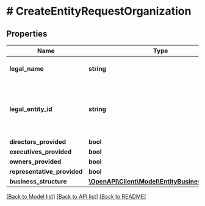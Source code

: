 # # CreateEntityRequestOrganization

## Properties

Name | Type | Description | Notes
------------ | ------------- | ------------- | -------------
**legal_name** | **string** | A legal name of an organization |
**legal_entity_id** | **string** | A code which identifies uniquely a party of a transaction worldwide | [optional]
**directors_provided** | **bool** |  | [optional]
**executives_provided** | **bool** |  | [optional]
**owners_provided** | **bool** |  | [optional]
**representative_provided** | **bool** |  | [optional]
**business_structure** | [**\OpenAPI\Client\Model\EntityBusinessStructure**](EntityBusinessStructure.md) |  | [optional]

[[Back to Model list]](../../README.md#models) [[Back to API list]](../../README.md#endpoints) [[Back to README]](../../README.md)
